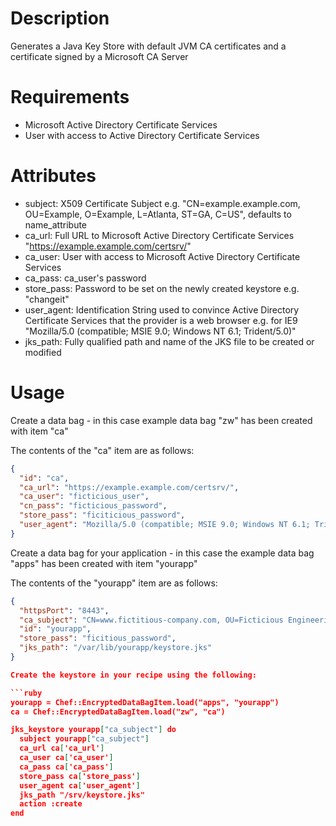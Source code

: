 Description
===========

Generates a Java Key Store with default JVM CA certificates and a certificate signed by a Microsoft CA Server

Requirements
============

* Microsoft Active Directory Certificate Services
* User with access to Active Directory Certificate Services

Attributes
==========

* subject: X509 Certificate Subject e.g. "CN=example.example.com, OU=Example, O=Example, L=Atlanta, ST=GA, C=US", defaults to name_attribute
* ca_url: Full URL to Microsoft Active Directory Certificate Services "https://example.example.com/certsrv/"
* ca_user: User with access to Microsoft Active Directory Certificate Services
* ca_pass: ca_user's password
* store_pass: Password to be set on the newly created keystore e.g. "changeit"
* user_agent: Identification String used to convince Active Directory
  Certificate Services that the provider is a web browser e.g. for IE9 "Mozilla/5.0 (compatible; MSIE 9.0; Windows NT 6.1; Trident/5.0)"
* jks_path: Fully qualified path and name of the JKS file to be created or modified

Usage
=====
Create a data bag - in this case example data bag "zw" has been created with item "ca"

The contents of the "ca" item are as follows:

```json
{
  "id": "ca",
  "ca_url": "https://example.example.com/certsrv/",
  "ca_user": "ficticious_user",
  "cn_pass": "ficticious_password",
  "store_pass": "ficiticious_password",
  "user_agent": "Mozilla/5.0 (compatible; MSIE 9.0; Windows NT 6.1; Trident/5.0)"
}
```

Create a data bag for your application - in this case the example data bag "apps" has been created with item "yourapp"

The contents of the "yourapp" item are as follows:
```json
{
  "httpsPort": "8443",
  "ca_subject": "CN=www.fictitious-company.com, OU=Ficticious Engineering, O=Ficticious Company, L=Atlanta, ST=GA, C=US",
  "id": "yourapp",
  "store_pass": "ficitious_password",
  "jks_path": "/var/lib/yourapp/keystore.jks"
}

Create the keystore in your recipe using the following:

```ruby
yourapp = Chef::EncryptedDataBagItem.load("apps", "yourapp")
ca = Chef::EncryptedDataBagItem.load("zw", "ca")

jks_keystore yourapp["ca_subject"] do
  subject yourapp["ca_subject"]
  ca_url ca['ca_url']
  ca_user ca['ca_user']
  ca_pass ca['ca_pass']
  store_pass ca['store_pass']
  user_agent ca['user_agent']
  jks_path "/srv/keystore.jks"
  action :create
end
```
